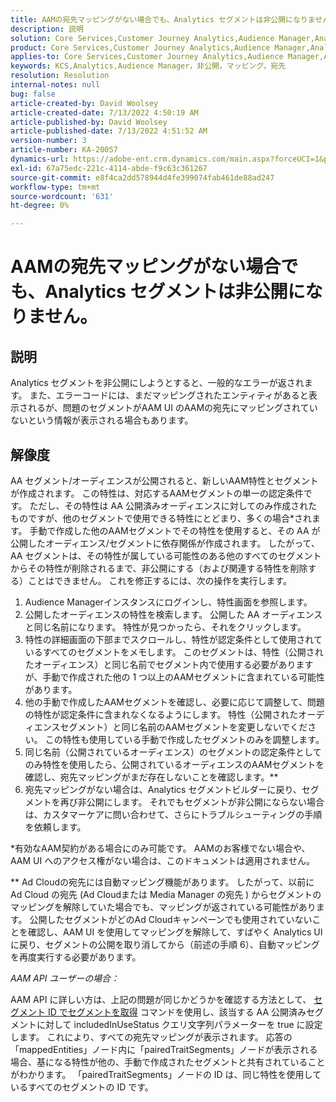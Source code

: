 ```yaml
---
title: AAMの宛先マッピングがない場合でも、Analytics セグメントは非公開になりません。
description: 説明
solution: Core Services,Customer Journey Analytics,Audience Manager,Analytics
product: Core Services,Customer Journey Analytics,Audience Manager,Analytics
applies-to: Core Services,Customer Journey Analytics,Audience Manager,Analytics
keywords: KCS,Analytics,Audience Manager，非公開，マッピング，宛先
resolution: Resolution
internal-notes: null
bug: false
article-created-by: David Woolsey
article-created-date: 7/13/2022 4:50:19 AM
article-published-by: David Woolsey
article-published-date: 7/13/2022 4:51:52 AM
version-number: 3
article-number: KA-20057
dynamics-url: https://adobe-ent.crm.dynamics.com/main.aspx?forceUCI=1&pagetype=entityrecord&etn=knowledgearticle&id=7441e345-6702-ed11-82e4-00224809fe22
exl-id: 67a75edc-221c-4114-abde-f9c63c361267
source-git-commit: e8f4ca2dd578944d4fe399074fab461de88ad247
workflow-type: tm+mt
source-wordcount: '631'
ht-degree: 0%

---
```


# AAMの宛先マッピングがない場合でも、Analytics セグメントは非公開になりません。

## 説明

Analytics セグメントを非公開にしようとすると、一般的なエラーが返されます。 また、エラーコードには、まだマッピングされたエンティティがあると表示されるが、問題のセグメントがAAM UI のAAMの宛先にマッピングされていないという情報が表示される場合もあります。 

## 解像度

AA セグメント/オーディエンスが公開されると、新しいAAM特性とセグメントが作成されます。 この特性は、対応するAAMセグメントの単一の認定条件です。 ただし、その特性は AA 公開済みオーディエンスに対してのみ作成されたものですが、他のセグメントで使用できる特性にとどまり、多くの場合\*されます。 手動で作成した他のAAMセグメントでその特性を使用すると、その AA が公開したオーディエンス/セグメントに依存関係が作成されます。 したがって、AA セグメントは、その特性が属している可能性のある他のすべてのセグメントからその特性が削除されるまで、非公開にする（および関連する特性を削除する）ことはできません。 これを修正するには、次の操作を実行します。<br>
1. Audience Managerインスタンスにログインし、特性画面を参照します。
2. 公開したオーディエンスの特性を検索します。 公開した AA オーディエンスと同じ名前になります。 特性が見つかったら、それをクリックします。
3. 特性の詳細画面の下部までスクロールし、特性が認定条件として使用されているすべてのセグメントをメモします。 このセグメントは、特性（公開されたオーディエンス）と同じ名前でセグメント内で使用する必要がありますが、手動で作成された他の 1 つ以上のAAMセグメントに含まれている可能性があります。
4. 他の手動で作成したAAMセグメントを確認し、必要に応じて調整して、問題の特性が認定条件に含まれなくなるようにします。 特性（公開されたオーディエンスセグメント）と同じ名前のAAMセグメントを変更しないでください。 この特性も使用している手動で作成したセグメントのみを調整します。
5. 同じ名前（公開されているオーディエンス）のセグメントの認定条件としてのみ特性を使用したら、公開されているオーディエンスのAAMセグメントを確認し、宛先マッピングがまだ存在しないことを確認します。\*\*
6. 宛先マッピングがない場合は、Analytics セグメントビルダーに戻り、セグメントを再び非公開にします。 それでもセグメントが非公開にならない場合は、カスタマーケアに問い合わせて、さらにトラブルシューティングの手順を依頼します。


\*有効なAAM契約がある場合にのみ可能です。 AAMのお客様でない場合や、AAM UI へのアクセス権がない場合は、このドキュメントは適用されません。

\*\* Ad Cloudの宛先には自動マッピング機能があります。 したがって、以前に Ad Cloud の宛先 (Ad Cloudまたは Media Manager の宛先 ) からセグメントのマッピングを解除していた場合でも、マッピングが返されている可能性があります。 公開したセグメントがどのAd Cloudキャンペーンでも使用されていないことを確認し、AAM UI を使用してマッピングを解除して、すばやく Analytics UI に戻り、セグメントの公開を取り消してから（前述の手順 6）、自動マッピングを再度実行する必要があります。



*AAM API ユーザーの場合：*

AAM API に詳しい方は、上記の問題が同じかどうかを確認する方法として、 [セグメント ID でセグメントを取得](https://bank.demdex.com/portal/swagger/index.html#/Segments%20API/get_segments__sid_) コマンドを使用し、該当する AA 公開済みセグメントに対して includedInUseStatus クエリ文字列パラメーターを true に設定します。 これにより、すべての宛先マッピングが表示されます。 応答の「mappedEntities」ノード内に「pairedTraitSegments」ノードが表示される場合、基になる特性が他の、手動で作成されたセグメントと共有されていることがわかります。 「pairedTraitSegments」ノードの ID は、同じ特性を使用しているすべてのセグメントの ID です。
